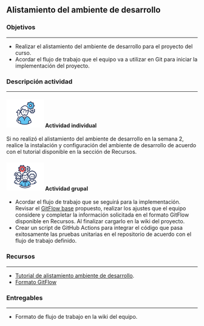 ## Alistamiento del ambiente de desarrollo

### Objetivos

---
* Realizar el alistamiento del ambiente de desarrollo para el proyecto del curso.
* Acordar el flujo de trabajo que el equipo va a utilizar en Git para iniciar la implementación del proyecto.

### Descripción actividad

---
#### ![](./../../../assets/images/individuo.png) Actividad individual

Si no realizó el alistamiento del ambiente de desarrollo en la semana 2, realice la instalación y configuración del ambiente de desarrollo de acuerdo con el tutorial disponible en la sección de Recursos.

#### ![](./../../../assets/images/grupo.png) Actividad grupal

* Acordar el flujo de trabajo que se seguirá para la implementación. Revisar el [GitFlow base](../semana3/s3_gitflow) propuesto, realizar los ajustes que el equipo considere y completar la información solicitada en el formato GitFlow disponible en Recursos. Al finalizar cargarlo en la wiki del proyecto.
* Crear un script de GitHub Actions para integrar el código que pasa exitosamente las pruebas unitarias en el repositorio de acuerdo con el flujo de trabajo definido.


### Recursos 

---
* [Tutorial de alistamiento ambiente de desarrollo](https://misovirtual.virtual.uniandes.edu.co/codelabs/tutorial-alistamiento/index.html#0).
* [Formato GitFlow](https://www.coursera.org/learn/procesos-de-desarrollo-agil/resources/SJjwI)

### Entregables 

---
* Formato de flujo de trabajo en la wiki del equipo.
